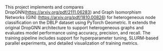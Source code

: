 This project implements and compares DropGNN(https://arxiv.org/pdf/2111.06283) and Graph Isomorphism Networks (GIN) (https://arxiv.org/pdf/1810.00826) for heterogeneous node classification on the DBLP dataset using PyTorch Geometric. It extends the original DropGNN architecture to support heterogeneous graphs and evaluates model performance using accuracy, precision, and recall. The training pipeline includes support for hyperparameter tuning, SLURM-based parallel experiments, and detailed visualization of training metrics.
